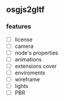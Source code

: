 ## osgjs2gltf

### features
- [ ] license
- [ ] camera
- [ ] node's properties
- [ ] animations
- [ ] extensions cover
- [ ] enviroments
- [ ] wireframe
- [ ] lights
- [ ] PBR
